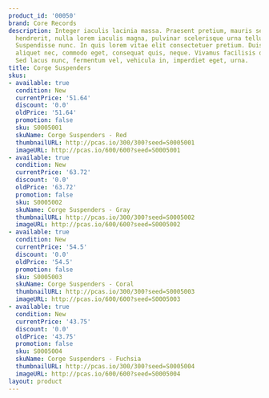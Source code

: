 ```yaml
---
product_id: '00050'
brand: Core Records
description: Integer iaculis lacinia massa. Praesent pretium, mauris sed fermentum
  hendrerit, nulla lorem iaculis magna, pulvinar scelerisque urna tellus a justo.
  Suspendisse nunc. In quis lorem vitae elit consectetuer pretium. Duis sapien sem,
  aliquet nec, commodo eget, consequat quis, neque. Vivamus facilisis diam at odio.
  Sed lacus nunc, fermentum vel, vehicula in, imperdiet eget, urna.
title: Corge Suspenders
skus:
- available: true
  condition: New
  currentPrice: '51.64'
  discount: '0.0'
  oldPrice: '51.64'
  promotion: false
  sku: S0005001
  skuName: Corge Suspenders - Red
  thumbnailURL: http://pcas.io/300/300?seed=S0005001
  imageURL: http://pcas.io/600/600?seed=S0005001
- available: true
  condition: New
  currentPrice: '63.72'
  discount: '0.0'
  oldPrice: '63.72'
  promotion: false
  sku: S0005002
  skuName: Corge Suspenders - Gray
  thumbnailURL: http://pcas.io/300/300?seed=S0005002
  imageURL: http://pcas.io/600/600?seed=S0005002
- available: true
  condition: New
  currentPrice: '54.5'
  discount: '0.0'
  oldPrice: '54.5'
  promotion: false
  sku: S0005003
  skuName: Corge Suspenders - Coral
  thumbnailURL: http://pcas.io/300/300?seed=S0005003
  imageURL: http://pcas.io/600/600?seed=S0005003
- available: true
  condition: New
  currentPrice: '43.75'
  discount: '0.0'
  oldPrice: '43.75'
  promotion: false
  sku: S0005004
  skuName: Corge Suspenders - Fuchsia
  thumbnailURL: http://pcas.io/300/300?seed=S0005004
  imageURL: http://pcas.io/600/600?seed=S0005004
layout: product
---
```

